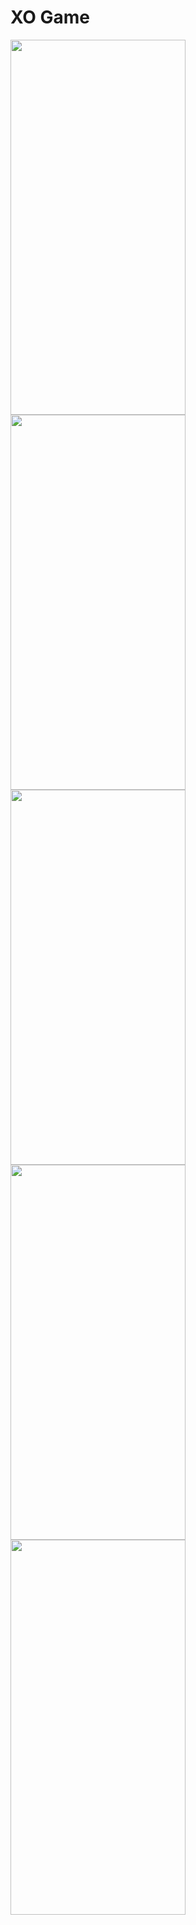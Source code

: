 # XO Game


<img src="https://user-images.githubusercontent.com/101335124/176906044-7541d737-508a-4dfe-bbef-d0ed104d6f50.jpeg" width=280px% height=600px%>
<img src="https://user-images.githubusercontent.com/101335124/176906642-4f54116d-b911-4955-946c-085f7a5eebec.jpeg" width=280px% height=600px%>
<img src="https://user-images.githubusercontent.com/101335124/176906854-e78276d1-b329-44dc-beec-f6b7094498f2.jpeg" width=280px% height=600px%>
<img src="https://user-images.githubusercontent.com/101335124/176907021-85365e9e-7977-4110-acac-11848fa6fd0c.jpeg" width=280px% height=600px%>
<img src="https://user-images.githubusercontent.com/101335124/176907113-d04d152b-6df9-429c-9f6a-b4f6c59116d8.jpeg" width=280px% height=600px%>


